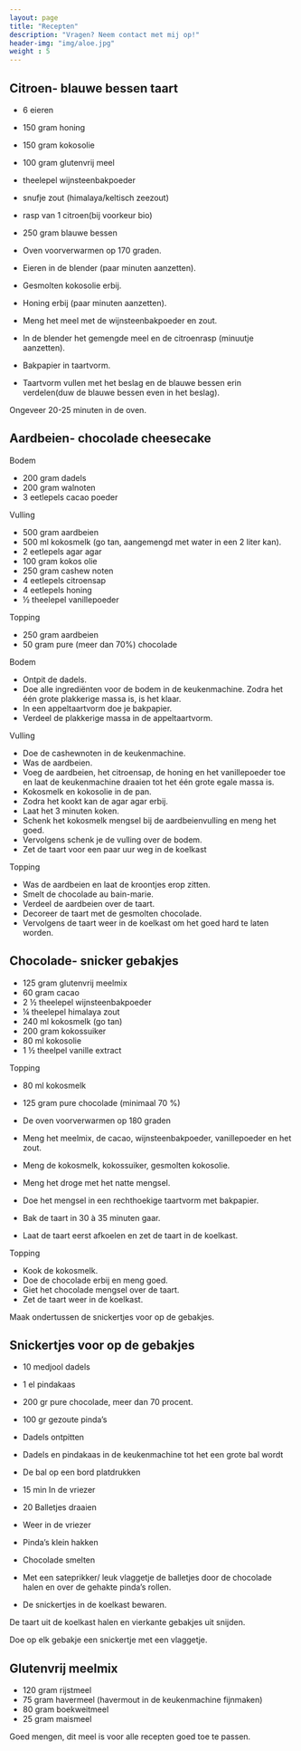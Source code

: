```yaml
---
layout: page
title: "Recepten"
description: "Vragen? Neem contact met mij op!"
header-img: "img/aloe.jpg"
weight : 5
---
```


## Citroen- blauwe bessen taart ##
-	6 eieren
-	150 gram honing
-	150 gram kokosolie
-	100 gram glutenvrij meel
-	theelepel wijnsteenbakpoeder
-	snufje zout (himalaya/keltisch zeezout)
-	rasp van 1 citroen(bij voorkeur bio)
-	250 gram blauwe bessen

    
-   Oven voorverwarmen op 170 graden.
-	Eieren in de blender (paar minuten aanzetten).
-	Gesmolten kokosolie erbij.
-	Honing erbij (paar minuten aanzetten).
-	Meng het meel met de wijnsteenbakpoeder en zout.
-	In de blender het gemengde meel en de citroenrasp (minuutje aanzetten).
-	Bakpapier in taartvorm.
-	Taartvorm vullen met het beslag en de blauwe bessen erin verdelen(duw de blauwe bessen even in het beslag).

Ongeveer 20-25 minuten in de oven.





## Aardbeien- chocolade cheesecake ##
Bodem

-	200 gram dadels
-	200 gram walnoten
-	3 eetlepels cacao poeder

Vulling

-	500 gram aardbeien
-	500 ml kokosmelk (go tan, aangemengd met water in een 2 liter kan).
-	2 eetlepels agar agar
-	100 gram kokos olie
-	250 gram cashew noten
-	4 eetlepels citroensap
-	4 eetlepels honing
-	½ theelepel vanillepoeder

Topping

-	250 gram aardbeien
-	50 gram pure (meer dan 70%) chocolade

Bodem

-	Ontpit de dadels.
-	Doe alle ingrediënten voor de bodem in de keukenmachine. Zodra het één grote plakkerige massa is, is het klaar.
-	In een appeltaartvorm doe je bakpapier.
-	Verdeel de plakkerige massa in de appeltaartvorm.

Vulling

-	Doe de cashewnoten in de keukenmachine.
-	Was de aardbeien.
-	Voeg de aardbeien, het citroensap, de honing en het vanillepoeder toe en laat de keukenmachine draaien tot het één grote egale massa is.
-	Kokosmelk en kokosolie in de pan.
-	Zodra het kookt kan de agar agar erbij.
-	Laat het 3 minuten koken.
-	Schenk het kokosmelk mengsel bij de aardbeienvulling en meng het goed.
-	Vervolgens schenk je de vulling over de bodem.
-	Zet de taart voor een paar uur weg in de koelkast

Topping 

-	Was de aardbeien en laat de kroontjes erop zitten.
-	Smelt de chocolade au bain-marie.
-	Verdeel de aardbeien over de taart.
-	Decoreer de taart met de gesmolten chocolade.
-	Vervolgens de taart weer in de koelkast om het goed hard te laten worden.




## Chocolade- snicker gebakjes ##
-	125 gram glutenvrij meelmix
-	60 gram cacao
-	2 ½ theelepel wijnsteenbakpoeder
-	¼ theelepel himalaya zout
-	240 ml kokosmelk (go tan)
-	200 gram kokossuiker
-	80 ml kokosolie
-	1 ½ theelpel vanille extract

 Topping 
 
-	80 ml kokosmelk
-	125 gram pure chocolade (minimaal 70 %)

-	De oven voorverwarmen op 180 graden
-	Meng het meelmix, de cacao, wijnsteenbakpoeder, vanillepoeder en het zout.
-	Meng de kokosmelk, kokossuiker, gesmolten kokosolie.
-	Meng het droge met het natte mengsel.
-	Doe het mengsel in een rechthoekige taartvorm met bakpapier.
-	Bak de taart in 30 à 35 minuten gaar.
-	Laat de taart eerst afkoelen en zet de taart in de koelkast.

Topping 

-	Kook de kokosmelk.
-	Doe de chocolade erbij en meng goed.
-	Giet het chocolade mengsel over de taart.
-	Zet de taart weer in de koelkast.

Maak ondertussen de snickertjes voor op de gebakjes.


## Snickertjes voor op de gebakjes ##

-	10 medjool dadels
-	1 el pindakaas
-	200 gr pure chocolade, meer dan 70 procent.
-	100 gr gezoute pinda’s


-	Dadels ontpitten
-	Dadels en pindakaas in de keukenmachine tot het een grote bal wordt
-	De bal op een bord platdrukken
-	15 min In de vriezer
-	20 Balletjes draaien 
-	Weer in de vriezer
-	Pinda’s klein hakken
-	Chocolade smelten
-	Met een sateprikker/ leuk vlaggetje de balletjes door de chocolade halen en over de gehakte pinda’s rollen.
-	De snickertjes in de koelkast bewaren.

De taart uit de koelkast halen en vierkante gebakjes uit snijden.

Doe op elk gebakje een snickertje met een vlaggetje.




## Glutenvrij meelmix ## 
-	120 gram rijstmeel
-	75 gram havermeel (havermout in de keukenmachine fijnmaken)
-	80 gram boekweitmeel
-	25 gram maismeel

Goed mengen, dit meel is voor alle recepten goed toe te passen.

